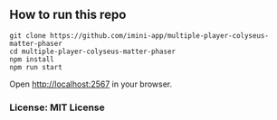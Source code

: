 ## How to run this repo

```
git clone https://github.com/imini-app/multiple-player-colyseus-matter-phaser
cd multiple-player-colyseus-matter-phaser
npm install
npm run start
```

Open [http://localhost:2567](http://localhost:2567) in your browser.

### License: MIT License

